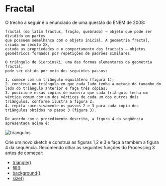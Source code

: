 # Fractal

O trecho a seguir é o enunciado de uma questão do ENEM de 2008:

```
fractal (do latim fractus, fração, quebrado) — objeto que pode ser dividido em partes 
que possuem semelhança com o objeto inicial. A geometria fractal, criada no século XX, 
estuda as propriedades e o comportamento dos fractais — objetos geométricos formados por repetições de padrões similares.
 
O triângulo de Sierpinski, uma das formas elementares da geometria fractal, 
pode ser obtido por meio dos seguintes passos:
 
1. comece com um triângulo equilátero (figura 1);
2. construa um triângulo em que cada lado tenha a metade do tamanho do lado do triângulo anterior e faça três cópias;
3. posicione essas cópias de maneira que cada triângulo tenha um vértice comum com um dos vértices de cada um dos outros dois triângulos, conforme ilustra a figura 2;
4. repita sucessivamente os passos 2 e 3 para cada cópia dos triângulos obtidos no passo 3 (figura 3).

De acordo com o procedimento descrito, a figura 4 da seqüência apresentada acima é:

```

![triangulos](https://github.com/gustavokira/ifpr-fractal/blob/master/triangulos.jpg)

Crie um novo sketch e construa as figuras 1,2 e 3 e faça a também a figura 4 da sequência. 
Recomendo olhar as seguintes funções do Processing 3 antes de começar:
- [triangle()](https://processing.org/reference/triangle_.html)
- [fill()](https://processing.org/reference/fill_.html)
- [background()](https://processing.org/reference/background_.html)
- [size()](https://processing.org/reference/size_.html)